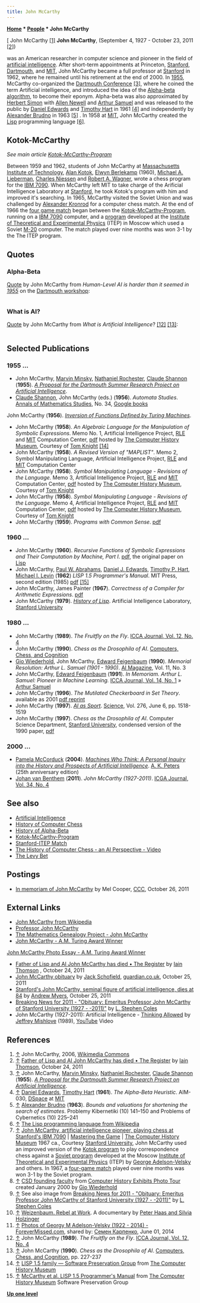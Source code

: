 ```yaml
---
title: John McCarthy
---
```

**[Home](Home "Home") \* [People](People "People") \* John McCarthy**



[ John McCarthy <a id="cite-note-1" href="#cite-ref-1">[1]</a>
**John McCarthy**, (September 4, 1927 - October 23, 2011 <a id="cite-note-2" href="#cite-ref-2">[2]</a>)


was an American researcher in computer science and pioneer in the field of [artificial intelligence](Artificial_Intelligence "Artificial Intelligence"). After short-term appointments at Princeton, [Stanford](Stanford_University "Stanford University"), [Dartmouth](Dartmouth_College "Dartmouth College"), and [MIT](Massachusetts_Institute_of_Technology "Massachusetts Institute of Technology"), John McCarthy became a full professor at [Stanford](Stanford_University "Stanford University") in 1962, where he remained until his retirement at the end of 2000. In [1955](Timeline#1955 "Timeline"), McCarthy co-organized the [Dartmouth Conference](https://en.wikipedia.org/wiki/Dartmouth_Conference) <a id="cite-note-3" href="#cite-ref-3">[3]</a>, where he coined the term Artificial intelligence, and introduced the idea of the [Alpha-beta algorithm](Alpha-Beta "Alpha-Beta"), to become their eponym. Alpha-beta was also approximated by [Herbert Simon](Herbert_Simon "Herbert Simon") with [Allen Newell](Allen_Newell "Allen Newell") and [Arthur Samuel](Arthur_Samuel "Arthur Samuel") and was released to the public by [Daniel Edwards](Daniel_Edwards "Daniel Edwards") and [Timothy Hart](Timothy_Hart "Timothy Hart") in 1961 <a id="cite-note-4" href="#cite-ref-4">[4]</a> and independently by [Alexander Brudno](Alexander_Brudno "Alexander Brudno") in 1963 <a id="cite-note-5" href="#cite-ref-5">[5]</a> . In 1958 at [MIT](Massachusetts_Institute_of_Technology "Massachusetts Institute of Technology"), John McCarthy created the [Lisp](index.php?title=Lisp&action=edit&redlink=1 "Lisp (page does not exist)") programming language <a id="cite-note-6" href="#cite-ref-6">[6]</a>.



## Kotok-McCarthy


*See main article [Kotok-McCarthy-Program](Kotok-McCarthy-Program "Kotok-McCarthy-Program")*


Between 1959 and 1962, students of John McCarthy at [Massachusetts Institute of Technology](Massachusetts_Institute_of_Technology "Massachusetts Institute of Technology"), [Alan Kotok](Alan_Kotok "Alan Kotok"), [Elwyn Berlekamp](Elwyn_Berlekamp "Elwyn Berlekamp") (1960), [Michael A. Lieberman](Michael_A._Lieberman "Michael A. Lieberman"), [Charles Niessen](Charles_Niessen "Charles Niessen") and [Robert A. Wagner](Robert_A._Wagner "Robert A. Wagner"), wrote a chess program for the [IBM 7090](IBM_7090 "IBM 7090"). When McCarthy left MIT to take charge of the Arificial Intelligence Laboratory at [Stanford](Stanford_University "Stanford University"), he took Kotok's program with him and improved it's searching. In 1965, McCarthy visited the Soviet Union and was challenged by [Alexander Kronrod](Alexander_Kronrod "Alexander Kronrod") for a computer chess match. At the end of 1966 the [four game match](Stanford-ITEP_Match "Stanford-ITEP Match") began between the [Kotok-McCarthy-Program](Kotok-McCarthy-Program "Kotok-McCarthy-Program"), running on a [IBM 7090](IBM_7090 "IBM 7090") computer, and a [program](ITEP_Chess_Program "ITEP Chess Program") developed at the [Institute of Theoretical and Experimental Physics](Institute_of_Theoretical_and_Experimental_Physics "Institute of Theoretical and Experimental Physics") (ITEP) in Moscow which used a Soviet [M-20](M-20 "M-20") computer. The match played over nine months was won 3-1 by the The ITEP program.



## Quotes


### Alpha-Beta


[Quote](Template:Quote_McCarthy_on_Alpha-Beta "Template:Quote McCarthy on Alpha-Beta") by John McCarthy from *Human-Level AI is harder than it seemed in [1955](Timeline#1955 "Timeline")* on the [Dartmouth workshop](https://en.wikipedia.org/wiki/Dartmouth_workshop): 




```C++Chess programs catch some of the human chess playing abilities but rely on the limited [effective branching](Branching_Factor "Branching Factor") of the chess move [tree](Search_Tree "Search Tree"). The ideas that work for chess are inadequate for [go](Go "Go"). [Alpha-beta pruning](Alpha-Beta "Alpha-Beta") characterizes human play, but it wasn't noticed by [early chess programmers](Category:Pioneer "Category:Pioneer") - [Turing](Alan_Turing "Alan Turing"), [Shannon](Claude_Shannon "Claude Shannon"), [Pasta](John_Pasta "John Pasta") and [Ulam](Stanislaw_Ulam "Stanislaw Ulam"), and [Bernstein](Alex_Bernstein "Alex Bernstein"). We humans are not very good at identifying the heuristics we ourselves use. Approximations to alpha-beta used by [Samuel](Arthur_Samuel "Arthur Samuel"), [Newell](Allen_Newell "Allen Newell") and [Simon](Herbert_Simon "Herbert Simon"), McCarthy. Proved equivalent to [minimax](Minimax "Minimax") by [Hart](Timothy_Hart "Timothy Hart") and [Levin](Michael_Levin "Michael Levin"), independently by [Brudno](Alexander_Brudno "Alexander Brudno"). [Knuth](Donald_Knuth "Donald Knuth") gives details.

```

### What is AI?


[Quote](Template:Quote_McCarthy_on_AI "Template:Quote McCarthy on AI") by John McCarthy from *What is Artificial Intelligence*? <a id="cite-note-12" href="#cite-ref-12">[12]</a> <a id="cite-note-13" href="#cite-ref-13">[13]</a>:




```C++[Alexander Kronrod](Alexander_Kronrod "Alexander Kronrod"), a Russian AI researcher, said '[Chess](Chess "Chess") is the [Drosophila](https://en.wikipedia.org/wiki/Drosophila) of [AI](Artificial_Intelligence "Artificial Intelligence").' He was making an analogy with geneticists' use of that fruit fly to study inheritance. Playing chess requires certain intellectual mechanisms and not others. Chess programs now play at grandmaster level, but they do it with limited intellectual mechanisms compared to those used by a human chess player, substituting large amounts of computation for understanding. Once we understand these mechanisms better, we can build human-level chess programs that do far less computation than do present programs. Unfortunately, the competitive and commercial aspects of making computers play chess have taken precedence over using chess as a scientific domain. It is as if the geneticists after 1910 had organized fruit fly races and concentrated their efforts on breeding fruit flies that could win these races.

```

## Selected Publications


### 1955 ...


* John McCarthy, [Marvin Minsky](Marvin_Minsky "Marvin Minsky"), [Nathaniel Rochester](Nathaniel_Rochester "Nathaniel Rochester"), [Claude Shannon](Claude_Shannon "Claude Shannon") (**1955**). *[A Proposal for the Dartmouth Summer Research Project on Artificial Intelligence](http://www-formal.stanford.edu/jmc/history/dartmouth/dartmouth.html)*.
* [Claude Shannon](Claude_Shannon "Claude Shannon"), John McCarthy (eds.) (**1956**). *Automata Studies*. [Annals of Mathematics Studies](https://en.wikipedia.org/wiki/Annals_of_Mathematics), No. 34, [Google books](http://books.google.com/books?id=oL57iECEeEwC&printsec=frontcover&dq=John+McCarthy,+Claude+Shannon++Automata+Studies&source=bl&ots=xtK2thLQi_&sig=6_n_Me0_lqG11pOoA6b7_ebomM8&hl=de&ei=j2lMTdbYD9GQswby_eWUDw&sa=X&oi=book_result&ct=result&resnum=1&ved=0CB8Q6AEwAA#v=onepage&q&f=false)


 John McCarthy (**1956**). *[Inversion of Functions Defined by Turing Machines](http://jmc.stanford.edu/articles/inversion.html)*.
* John McCarthy (**1958**). *An Algebraic Language for the Manipulation of Symbolic Expressions*. Memo No. 1, Artificial Intelligence Project, [RLE](https://en.wikipedia.org/wiki/Research_Laboratory_of_Electronics_at_MIT) and [MIT](Massachusetts_Institute_of_Technology "Massachusetts Institute of Technology") Computation Center, [pdf](http://www.softwarepreservation.org/projects/LISP/MIT/AIM-001.pdf) hosted by [The Computer History Museum](The_Computer_History_Museum "The Computer History Museum"), Courtesy of [Tom Knight](Mathematician#TKnight "Mathematician") <a id="cite-note-14" href="#cite-ref-14">[14]</a>
* John McCarthy (**1958**). *A Revised Version of "MAPLIST"*. Memo 2, Symbol Manipulating Language, Artificial Intelligence Project, [RLE](https://en.wikipedia.org/wiki/Research_Laboratory_of_Electronics_at_MIT) and [MIT](Massachusetts_Institute_of_Technology "Massachusetts Institute of Technology") Computation Center
* John McCarthy (**1958**). *Symbol Manipulating Language - Revisions of the Language*. Memo 3, Artificial Intelligence Project, [RLE](https://en.wikipedia.org/wiki/Research_Laboratory_of_Electronics_at_MIT) and [MIT](Massachusetts_Institute_of_Technology "Massachusetts Institute of Technology") Computation Center, [pdf](http://www.softwarepreservation.org/projects/LISP/MIT/AIM-003.pdf) hosted by [The Computer History Museum](The_Computer_History_Museum "The Computer History Museum"), Courtesy of [Tom Knight](Mathematician#TKnight "Mathematician")
* John McCarthy (**1958**). *Symbol Manipulating Language - Revisions of the Language*. Memo 4, Artificial Intelligence Project, [RLE](https://en.wikipedia.org/wiki/Research_Laboratory_of_Electronics_at_MIT) and [MIT](Massachusetts_Institute_of_Technology "Massachusetts Institute of Technology") Computation Center, [pdf](http://www.softwarepreservation.org/projects/LISP/MIT/AIM-004.pdf) hosted by [The Computer History Museum](The_Computer_History_Museum "The Computer History Museum"), Courtesy of [Tom Knight](Mathematician#TKnight "Mathematician")
* John McCarthy (**1959**). *Programs with Common Sense*. [pdf](https://www.cs.cornell.edu/selman/cs672/readings/mccarthy-upd.pdf)


### 1960 ...


* John McCarthy (**1960**). *Recursive Functions of Symbolic Expressions and Their Computation by Machine, Part I*. [pdf](http://www-formal.stanford.edu/jmc/recursive.pdf), the original paper on [Lisp](index.php?title=Lisp&action=edit&redlink=1 "Lisp (page does not exist)")
* John McCarthy, [Paul W. Abrahams](Paul_W._Abrahams "Paul W. Abrahams"), [Daniel J. Edwards](Daniel_Edwards "Daniel Edwards"), [Timothy P. Hart](Timothy_Hart "Timothy Hart"), [Michael I. Levin](Michael_Levin "Michael Levin") (**1962**) *LISP 1.5 Programmer's Manual*. MIT Press, second edition (1985) [pdf](http://www.softwarepreservation.org/projects/LISP/book/LISP%201.5%20Programmers%20Manual.pdf) <a id="cite-note-15" href="#cite-ref-15">[15]</a>
* John McCarthy, James Painter (**1967**). *Correctness of a Compiler for Arithmetic Expressions*. [pdf](http://staff.um.edu.mt/afra1/seminar/comp-corr.pdf)
* John McCarthy (**1979**). *[History of Lisp](http://jmc.stanford.edu/articles/lisp.html)*. Artificial Intelligence Laboratory, [Stanford University](Stanford_University "Stanford University")


### 1980 ...


* John McCarthy (**1989**). *The Fruitfly on the Fly*. [ICCA Journal, Vol. 12, No. 4](ICGA_Journal#12_4 "ICGA Journal")
* John McCarthy (**1990**). *Chess as the Drosophila of AI*. [Computers, Chess, and Cognition](Computers,_Chess,_and_Cognition "Computers, Chess, and Cognition")
* [Gio Wiederhold](https://en.wikipedia.org/wiki/Gio_Wiederhold), John McCarthy, [Edward Feigenbaum](Edward_Feigenbaum "Edward Feigenbaum") (**1990**). *Memorial Resolution: Arthur L. Samuel (1901 - 1990)*. [AI Magazine](AAAI#AIMAG "AAAI"), Vol. 11, No. 3
* John McCarthy, [Edward Feigenbaum](Edward_Feigenbaum "Edward Feigenbaum") (**1991**). *In Memoriam. Arthur L. Samuel: Pioneer in Machine Learning.* [ICCA Journal, Vol. 14, No. 1](ICGA_Journal#14_1 "ICGA Journal") » [Arthur Samuel](Arthur_Samuel "Arthur Samuel")
* John McCarthy (**1996**). *The Mutilated Checkerboard in Set Theory*. available as 2001 [pdf reprint](http://www-formal.stanford.edu/jmc/checkerboard1.pdf)
* John McCarthy (**1997**). *[AI as Sport](http://science.sciencemag.org/content/276/5318/1518)*. [Science](index.php?title=Science&action=edit&redlink=1 "Science (page does not exist)"), Vol. 276, June 6, pp. 1518-1519
* John McCarthy (**1997**). *Chess as the Drosophila of AI*. Computer Science Department, [Stanford University](Stanford_University "Stanford University"), condensed version of the 1990 paper, [pdf](https://pdfs.semanticscholar.org/91b7/71a8ce5b417c22507852f2a29738836856a6.pdf)


### 2000 ...


* [Pamela McCorduck](https://en.wikipedia.org/wiki/Pamela_McCorduck) (**2004**). *[Machines Who Think: A Personal Inquiry into the History and Prospects of Artificial Intelligence](Artificial_Intelligence#MachinesWhoThink "Artificial Intelligence")*. [A. K. Peters](https://en.wikipedia.org/wiki/A_K_Peters) (25th anniversary edition)
* [Johan van Benthem](https://en.wikipedia.org/wiki/Johan_van_Benthem_(logician)) (**2011**). *John McCarthy (1927-2011)*. [ICGA Journal, Vol. 34, No. 4](ICGA_Journal#34_4 "ICGA Journal")


## See also


* [Artificial Intelligence](Artificial_Intelligence "Artificial Intelligence")
* [History of Computer Chess](History "History")
* [History of Alpha-Beta](Alpha-Beta#HistoryAlphaBeta "Alpha-Beta")
* [Kotok-McCarthy-Program](Kotok-McCarthy-Program "Kotok-McCarthy-Program")
* [Stanford-ITEP Match](Stanford-ITEP_Match "Stanford-ITEP Match")
* [The History of Computer Chess - an AI Perspective - Video](History#AIPerspective "History")
* [The Levy Bet](David_Levy#TheLevyBet "David Levy")


## Postings


* [In memoriam of John McCarthy](http://www.talkchess.com/forum/viewtopic.php?t=40898) by Mel Cooper, [CCC](CCC "CCC"), October 26, 2011


## External Links


* [John McCarthy from Wikipedia](https://en.wikipedia.org/wiki/John_McCarthy_%28computer_scientist%29)
* [Professor John McCarthy](http://jmc.stanford.edu/index.html)
* [The Mathematics Genealogy Project - John McCarthy](https://www.genealogy.math.ndsu.nodak.edu/id.php?id=22145)
* [John McCarthy - A.M. Turing Award Winner](http://amturing.acm.org/award_winners/mccarthy_0239596.cfm)


 [John McCarthy Photo Essay - A.M. Turing Award Winner](http://amturing.acm.org/photo/mccarthy_0239596.cfm)
* [Father of Lisp and AI John McCarthy has died • The Register](http://www.theregister.co.uk/2011/10/24/father_lisp_ai_john_mccarthy_dies/) by [Iain Thomson](http://search.theregister.co.uk/?author=Iain%20Thomson) , October 24, 2011
* [John McCarthy obituary](http://www.guardian.co.uk/technology/2011/oct/25/john-mccarthy) by [Jack Schofield](http://www.guardian.co.uk/profile/jackschofield), [guardian.co.uk](https://en.wikipedia.org/wiki/Guardian.co.uk), October 25, 2011
* [Stanford's John McCarthy, seminal figure of artificial intelligence, dies at 84](http://news.stanford.edu/news/2011/october/john-mccarthy-obit-102511.html) by [Andrew Myers](http://soe.stanford.edu/research/layout.php?sunetid=admyers), October 25, 2011
* [Breaking News for 2011 - "Obituary: Emeritus Professor John McCarthy of Stanford University (1927 - -2011)"](http://www.grg.org/breakingnews2011.htm) by [L. Stephen Coles](L._Stephen_Coles "L. Stephen Coles")
* John McCarthy (1927-2011): Artificial Intelligence - [Thinking Allowed](https://en.wikipedia.org/wiki/Thinking_Allowed_%28PBS%29) by [Jeffrey Mishlove](http://www.thinkingallowed.com/jm.html) (1989), [YouTube](https://en.wikipedia.org/wiki/YouTube) Video


 
## References


1. <a id="cite-ref-1" href="#cite-note-1">↑</a> John McCarthy, 2006, [Wikimedia Commons](https://en.wikipedia.org/wiki/Wikimedia_Commons)
2. <a id="cite-ref-2" href="#cite-note-2">↑</a> [Father of Lisp and AI John McCarthy has died • The Register](http://www.theregister.co.uk/2011/10/24/father_lisp_ai_john_mccarthy_dies/) by [Iain Thomson](http://search.theregister.co.uk/?author=Iain%20Thomson), October 24, 2011
3. <a id="cite-ref-3" href="#cite-note-3">↑</a> John McCarthy, [Marvin Minsky](Marvin_Minsky "Marvin Minsky"), [Nathaniel Rochester](Nathaniel_Rochester "Nathaniel Rochester"), [Claude Shannon](Claude_Shannon "Claude Shannon") (**1955**). *[A Proposal for the Dartmouth Summer Research Project on Artificial Intelligence](http://www-formal.stanford.edu/jmc/history/dartmouth/dartmouth.html)*.
4. <a id="cite-ref-4" href="#cite-note-4">↑</a> [Daniel Edwards](Daniel_Edwards "Daniel Edwards"), [Timothy Hart](Timothy_Hart "Timothy Hart") (**1961**). *The Alpha-Beta Heuristic*. AIM-030, [DSpace](http://dspace.mit.edu/handle/1721.1/6098) at [MIT](Massachusetts_Institute_of_Technology "Massachusetts Institute of Technology")
5. <a id="cite-ref-5" href="#cite-note-5">↑</a> [Alexander Brudno](Alexander_Brudno "Alexander Brudno") (**1963**). *Bounds and valuations for shortening the search of estimates*. Problemy Kibernetiki (10) 141–150 and Problems of Cybernetics (10) 225–241
6. <a id="cite-ref-6" href="#cite-note-6">↑</a> [The Lisp programming language from Wikipedia](https://en.wikipedia.org/wiki/Lisp_%28programming_language%29)
7. <a id="cite-ref-7" href="#cite-note-7">↑</a> [John McCarthy, artificial intelligence pioneer, playing chess at Stanford's IBM 7090](http://www.computerhistory.org/chess/stl-431e1a07ca980/) | [Mastering the Game](http://www.computerhistory.org/chess/) | [The Computer History Museum](The_Computer_History_Museum "The Computer History Museum") 1967 ca., Courtesy [Stanford University](Stanford_University "Stanford University"), John McCarthy used an improved version of the [Kotok program](Kotok-McCarthy-Program "Kotok-McCarthy-Program") to play correspondence chess against a [Soviet program](index.php?title=TEP_Chess_Program&action=edit&redlink=1 "TEP Chess Program (page does not exist)") developed at the Moscow [Institute of Theoretical and Experimental Physics](Institute_of_Theoretical_and_Experimental_Physics "Institute of Theoretical and Experimental Physics") (ITEP) by [George Adelson-Velsky](Georgy_Adelson-Velsky "Georgy Adelson-Velsky") and others. In 1967, a [four-game match](Stanford-ITEP_Match "Stanford-ITEP Match") played over nine months was won 3-1 by the Soviet program.
8. <a id="cite-ref-8" href="#cite-note-8">↑</a> [CSD founding faculty](http://infolab.stanford.edu/pub/voy/museum/pictures/display/1-1.htm) from [Computer History Exhibits Photo Tour](http://infolab.stanford.edu/pub/voy/museum/phototour.html) created January 2000 by [Gio Wiederhold](http://infolab.stanford.edu/~gio/)
 9. <a id="cite-ref-9" href="#cite-note-9">↑</a> See also image from [Breaking News for 2011 - "Obituary: Emeritus Professor John McCarthy of Stanford University (1927 - -2011)"](http://www.grg.org/breakingnews2011.htm) by [L. Stephen Coles](L._Stephen_Coles "L. Stephen Coles") 
10. <a id="cite-ref-10" href="#cite-note-10">↑</a> [Weizenbaum. Rebel at Work](http://www.ilmarefilm.org/W_E_4_70.htm). A documentary by [Peter Haas and Silvia Holzinger](http://www.ilmarefilm.org/W_E_8.htm)
11. <a id="cite-ref-11" href="#cite-note-11">↑</a> [Photos of Georgy M Adelson-Velsky (1922 - 2014) - ForeverMissed.com](http://www.forevermissed.com/georgy-m-adelson-velsky/gallery#gallery%2Fphotos), shared by: [Семен Карпенко](http://iitp.ru/en/users/189.htm), June 01, 2014
12. <a id="cite-ref-12" href="#cite-note-12">↑</a> John McCarthy (**1989**). *The Fruitfly on the Fly*. [ICCA Journal, Vol. 12, No. 4](ICGA_Journal#12_4 "ICGA Journal")
13. <a id="cite-ref-13" href="#cite-note-13">↑</a> John McCarthy (**1990**). *Chess as the Drosophila of AI*. [Computers, Chess, and Cognition](Computers,_Chess,_and_Cognition "Computers, Chess, and Cognition"), pp. 227-237
14. <a id="cite-ref-14" href="#cite-note-14">↑</a> [LISP 1.5 family — Software Preservation Group](http://www.softwarepreservation.org/projects/LISP/lisp15_family/) from [The Computer History Museum](The_Computer_History_Museum "The Computer History Museum")
15. <a id="cite-ref-15" href="#cite-note-15">↑</a> [McCarthy et al. LISP 1.5 Programmer's Manual](http://www.softwarepreservation.org/projects/LISP/book/LISP%201.5%20Programmers%20Manual.pdf/view) from [The Computer History Museum](The_Computer_History_Museum "The Computer History Museum") Software Preservation Group

**[Up one level](People "People")**







 
